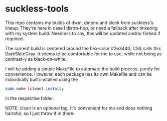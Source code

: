 # suckless-tools

This repo contains my builds of dwm, dmenu and slock from suckless's lineup. They're here in case I distro-hop, or need a fallback after tinkering with my system build. Needless to say, this will be updated and/or forked if required.

The current build is centered around the hex-color #2e3440; CSS calls this DarkSlateGray. It seems to be comfortable for me to use, while not being as contrast-y as black-on-white. 

I will be adding a simple MakeFile to automate the build process, purely for convenience. However, each package has its own Makefile and can be individually built/installed using the 

``` bash 
sudo make (clean) install; 
```

in the respective folder. 

NOTE: clean is an optional tag. It's convenient for me and does nothing harmful, so I just throw it in there. 



